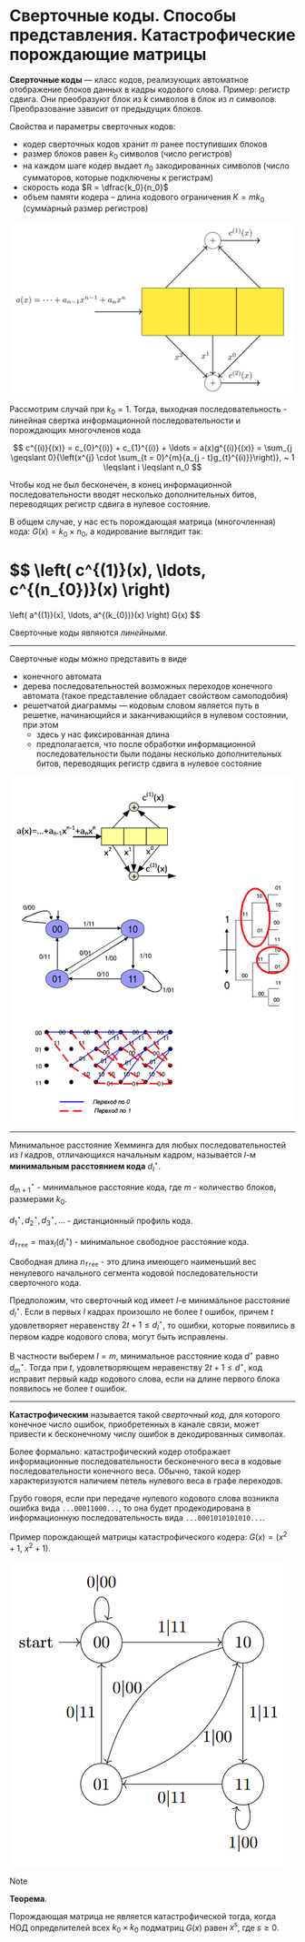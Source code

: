 # Сверточные коды. Способы представления. Катастрофические порождающие матрицы

**Сверточные коды** — класс кодов, реализующих автоматное отображение блоков данных в кадры кодового слова. Пример: регистр сдвига. Они преобразуют блок из $k$ символов в блок из $n$ символов. Преобразование зависит от предыдущих блоков.

Свойства и параметры сверточных кодов:

* кодер сверточных кодов хранит $m$ ранее поступивших блоков
* размер блоков равен $k_0$ символов (число регистров)
* на каждом шаге кодер выдает $n_0$ закодированных символов (число сумматоров, которые подключены к регистрам)
* скорость кода $R = \dfrac{k_0}{n_0}$
* объем памяти кодера – длина кодового ограничения $K = mk_0$ (суммарный размер регистров)

![Сверточные коды](../assets/10_1.png)

Рассмотрим случай при $k_0 = 1$. Тогда, выходная последовательность - линейная свертка информационной
последовательности и порождающих многочленов кода

$$
  c^{(i)}{(x)} = c_{0}^{(i)} + c_{1}^{(i)} + \ldots = a(x)g^{(i)}{(x)} = \sum_{j \geqslant 0}{\left(x^{j} \cdot \sum_{t = 0}^{m}{a_{j - t}g_{t}^{(i)}}\right)}, ~ 1 \leqslant i \leqslant n_0
$$

Чтобы код не был бесконечен, в конец информационной последовательности вводят несколько дополнительных битов, переводящих регистр сдвига в нулевое состояние.

В общем случае, у нас есть порождающая матрица (многочленная) кода: $G(x) = k_{0} \times n_{0}$, а кодирование выглядит так:

$$
  \left(
    c^{(1)}(x), \ldots, c^{(n_{0})}(x)
  \right)
  =
  \left(
    a^{(1)}(x), \ldots, a^{(k_{0})}(x)
  \right)
  G(x)
$$

Сверточные коды являются *линейными*.

---

Сверточные коды можно представить в виде

* конечного автомата
* дерева последовательностей возможных переходов конечного автомата (такое представление обладает свойством самоподобия)
* решетчатой диаграммы — кодовым словом является путь в решетке, начинающийся и заканчивающийся в нулевом состоянии, при этом
  * здесь у нас фиксированная длина
  * предполагается, что после обработки информационной последовательности были поданы несколько дополнительных битов, переводящих регистр сдвига в нулевое состояние

![Графическое представление сверточных кодов](../assets/10_2.png)

---

Минимальное расстояние Хемминга для любых последовательностей из $l$ кадров, отличающихся начальным кадром, называется $l$-м **минимальным расстоянием кода** $d_{l}^{\star}$.

$d_{m + 1}^{\star}$ - минимальное расстояние кода, где $m$ - количество блоков, размерами $k_0$.

$d_{1}^{\star}, d_{2}^{\star}, d_{3}^{\star}, \ldots$ - дистанционный профиль кода.

$d_{\mathtt{free}} = \max_{l}{\left(d_{l}^{\star}\right)}$ - минимальное свободное расстояние кода.

Свободная длина $n_{\mathtt{free}}$ - это длина имеющего наименьший вес ненулевого начального сегмента кодовой последовательности сверточного кода.

Предположим, что сверточный код имеет $l$-е минимальное расстояние $d_l^{\star}$. Если в первых $l$ кадрах произошло не более $t$ ошибок, причем $t$ удовлетворяет неравенству $2t + 1 \leqslant d_{l}^{\star}$, то ошибки, которые появились в первом кадре кодового слова, могут быть исправлены.

В частности выберем $l = m$, минимальное расстояние кода $d^{\star}$ равно $d_{m}^{\star}$. Тогда при $t$, удовлетворяющем неравенству $2t + 1 \leqslant d^{\star}$, код исправит первый кадр кодового слова, если на длине первого блока появилось не более $t$ ошибок.

---

**Катастрофическим** называется такой *сверточный код*, для которого конечное число ошибок, приобретенных в канале связи, может привести к бесконечному числу ошибок в декодированных символах.

Более формально: катастрофический кодер отображает информационные последовательности бесконечного веса в кодовые последовательности конечного веса. Обычно, такой кодер характеризуются наличием петель нулевого веса в графе переходов.

Грубо говоря, если при передаче нулевого кодового слова возникла ошибка вида `...00011000...`, то она будет продекодирована в информационную последовательность вида `...0001010101010...`.

Пример порождающей матрицы катастрофического кодера: $G(x) = (x^2 +1, ~ x^2 + 1)$.

![Графическое представление катастрофического кодера](../assets/10_3.png)

> [!Note]
> **Теорема**.
>
> Порождающая матрица не является катастрофической тогда, когда НОД определителей всех $k_0 \times k_0$ подматриц $G(x)$ равен $x^s$, где $s \geqslant 0$.
